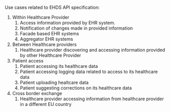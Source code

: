 Use cases related to EHDS API specification:

1. Within Healthcare Provider
   1. Access information provided by EHR system.
   2. Notification of changes made in provided information
   3. Facade based EHR systems
   4. Aggregator EHR systems
2. Between Healthcare providers
   1. Healthcare provider discovering and accessing information provided by other Healthcare Provider
3. Patient access
   1. Patient accessing its healthcare data
   2. Patient accessing logging data related to access to its healthcare data
   3. Patient uploading healtcare data
   4. Patient suggesting corrections on its healthcare data
4. Cross border exchange
   1. Healthcare provider accessing information from healthcare provider in a different EU country

